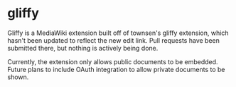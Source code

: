 # gliffy

Gliffy is a MediaWiki extension built off of townsen's gliffy extension, which hasn't been updated to reflect the new edit link. Pull requests have been submitted there, but nothing is actively being done.

Currently, the extension only allows public documents to be embedded. Future plans to include OAuth integration to allow private documents to be shown.
